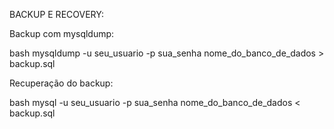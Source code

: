 BACKUP E RECOVERY:

Backup com mysqldump:

bash
mysqldump -u seu_usuario -p sua_senha nome_do_banco_de_dados > backup.sql

Recuperação do backup:

bash
mysql -u seu_usuario -p sua_senha nome_do_banco_de_dados < backup.sql